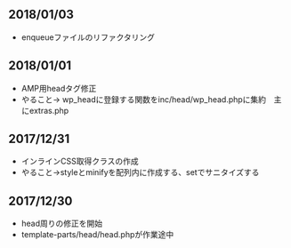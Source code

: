 ## 2018/01/03
- enqueueファイルのリファクタリング

## 2018/01/01
- AMP用headタグ修正
- やること→ wp_headに登録する関数をinc/head/wp_head.phpに集約　主にextras.php

## 2017/12/31
- インラインCSS取得クラスの作成
- やること→styleとminifyを配列内に作成する、setでサニタイズする

## 2017/12/30
- head周りの修正を開始
- template-parts/head/head.phpが作業途中
